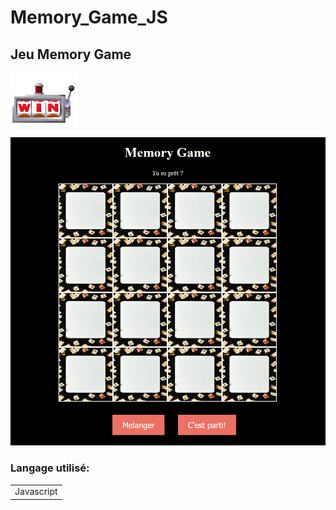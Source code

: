 # Memory_Game_JS

## Jeu Memory Game

![](./assets/img/readme.gif)

![](picture.png)

### Langage utilisé:
<table>
<tr>
<td>Javascript</td>
</tr>
</table>
